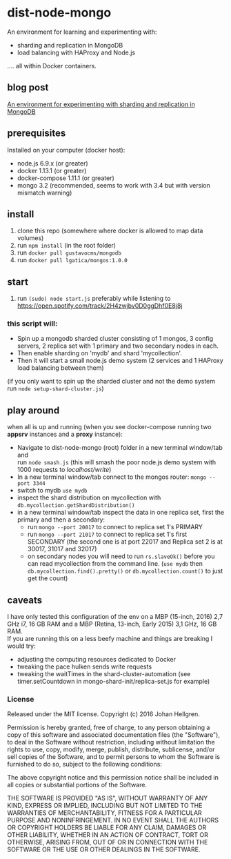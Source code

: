 # dist-node-mongo

An environment for learning and experimenting with:

- sharding and replication in MongoDB
- load balancing with HAProxy and Node.js

.... all within Docker containers.

## blog post
[An environment for experimenting with sharding and replication in MongoDB](http://hellgrenj.tumblr.com/post/158015640353/an-environment-for-experimenting-with-sharding-and)

## prerequisites

Installed on your computer (docker host):

- node.js 6.9.x (or greater)
- docker 1.13.1 (or greater)
- docker-compose 1.11.1 (or greater)
- mongo 3.2 (recommended, seems to work with 3.4 but with version mismatch warning)

## install

1) clone this repo (somewhere where docker is allowed to map data volumes)  
2) run `npm install` (in the root folder)  
3) run `docker pull gustavocms/mongodb`  
4) run `docker pull lgatica/mongos:1.0.0`  

## start

1) run `(sudo) node start.js` preferably while listening to https://open.spotify.com/track/2H4zwjbv0D0ggDhf0E8j8j     

### this script will:  
* Spin up a mongodb sharded cluster consisting of 1 mongos, 3 config servers, 2 replica set with 1 primary and two secondary nodes in each.
* Then enable sharding on 'mydb' and shard 'mycollection'.  
* Then it will start a small node.js demo system (2 services and 1 HAProxy load balancing between them)

(if you only want to spin up the sharded cluster and not the demo system run `node setup-shard-cluster.js`)

## play around

when all is up and running (when you see docker-compose running two **appsrv** instances and a **proxy** instance):
* Navigate to dist-node-mongo (root) folder in a new terminal window/tab and   
run `node smash.js` (this will smash the poor node.js demo system with 1000 requests to *localhost/write*)
* In a new terminal window/tab connect to the mongos router: `mongo --port 3344`
* switch to mydb `use mydb`
* inspect the shard distribution on mycollection with `db.mycollection.getShardDistribution()`
* in a new terminal window/tab inspect the data in one replica set, first the primary and then a secondary:
  - run `mongo --port 20017` to connect to replica set 1's PRIMARY
  - run `mongo --port 21017` to connect to replica set 1's first SECONDARY (the second one is at port 22017 and Replica set 2 is at 30017, 31017 and 32017)
  - on secondary nodes you will need to run `rs.slaveOk()` before you can read mycollection from the command line. (`use mydb` then `db.mycollection.find().pretty()` or `db.mycollection.count()` to just get the count)

## caveats
I have only tested this configuration of the env on a MBP (15-inch, 2016) 2,7 GHz i7, 16 GB RAM and a MBP (Retina, 13-inch, Early 2015) 3,1 GHz, 16 GB RAM.  
If you are running this on a less beefy machine and things are breaking I would try:
* adjusting the computing resources dedicated to Docker
* tweaking the pace hulken sends write requests
* tweaking the waitTimes in the shard-cluster-automation (see timer.setCountdown in mongo-shard-init/replica-set.js for example)


### License

Released under the MIT license. Copyright (c) 2016 Johan Hellgren.

Permission is hereby granted, free of charge, to any person obtaining a copy of this software and associated documentation files (the "Software"), to deal in the Software without restriction, including without limitation the rights to use, copy, modify, merge, publish, distribute, sublicense, and/or sell copies of the Software, and to permit persons to whom the Software is furnished to do so, subject to the following conditions:

The above copyright notice and this permission notice shall be included in all copies or substantial portions of the Software.

THE SOFTWARE IS PROVIDED "AS IS", WITHOUT WARRANTY OF ANY KIND, EXPRESS OR IMPLIED, INCLUDING BUT NOT LIMITED TO THE WARRANTIES OF MERCHANTABILITY, FITNESS FOR A PARTICULAR PURPOSE AND NONINFRINGEMENT. IN NO EVENT SHALL THE AUTHORS OR COPYRIGHT HOLDERS BE LIABLE FOR ANY CLAIM, DAMAGES OR OTHER LIABILITY, WHETHER IN AN ACTION OF CONTRACT, TORT OR OTHERWISE, ARISING FROM, OUT OF OR IN CONNECTION WITH THE SOFTWARE OR THE USE OR OTHER DEALINGS IN THE SOFTWARE.
